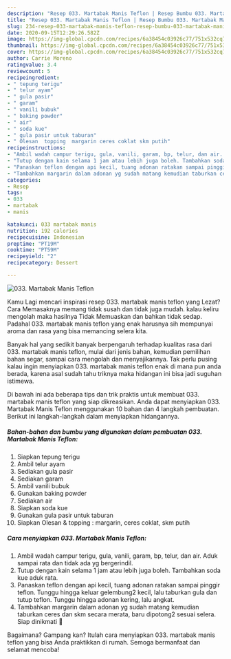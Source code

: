 ```yaml
---
description: "Resep 033. Martabak Manis Teflon | Resep Bumbu 033. Martabak Manis Teflon Yang Bikin Ngiler"
title: "Resep 033. Martabak Manis Teflon | Resep Bumbu 033. Martabak Manis Teflon Yang Bikin Ngiler"
slug: 234-resep-033-martabak-manis-teflon-resep-bumbu-033-martabak-manis-teflon-yang-bikin-ngiler
date: 2020-09-15T12:29:26.582Z
image: https://img-global.cpcdn.com/recipes/6a38454c03926c77/751x532cq70/033-martabak-manis-teflon-foto-resep-utama.jpg
thumbnail: https://img-global.cpcdn.com/recipes/6a38454c03926c77/751x532cq70/033-martabak-manis-teflon-foto-resep-utama.jpg
cover: https://img-global.cpcdn.com/recipes/6a38454c03926c77/751x532cq70/033-martabak-manis-teflon-foto-resep-utama.jpg
author: Carrie Moreno
ratingvalue: 3.4
reviewcount: 5
recipeingredient:
- " tepung terigu"
- " telur ayam"
- " gula pasir"
- " garam"
- " vanili bubuk"
- " baking powder"
- " air"
- " soda kue"
- " gula pasir untuk taburan"
- " Olesan  topping  margarin ceres coklat skm putih"
recipeinstructions:
- "Ambil wadah campur terigu, gula, vanili, garam, bp, telur, dan air. Aduk sampai rata dan tidak ada yg bergerindil."
- "Tutup dengan kain selama 1 jam atau lebih juga boleh. Tambahkan soda kue aduk rata."
- "Panaskan teflon dengan api kecil, tuang adonan ratakan sampai pinggir teflon. Tunggu hingga keluar gelembung2 kecil, lalu taburkan gula dan tutup teflon. Tunggu hingga adonan kering, lalu angkat."
- "Tambahkan margarin dalam adonan yg sudah matang kemudian taburkan ceres dan skm secara merata, baru dipotong2 sesuai selera. Siap dinikmati 🥮"
categories:
- Resep
tags:
- 033
- martabak
- manis

katakunci: 033 martabak manis 
nutrition: 192 calories
recipecuisine: Indonesian
preptime: "PT19M"
cooktime: "PT59M"
recipeyield: "2"
recipecategory: Dessert

---
```



![033. Martabak Manis Teflon](https://img-global.cpcdn.com/recipes/6a38454c03926c77/751x532cq70/033-martabak-manis-teflon-foto-resep-utama.jpg)

Kamu Lagi mencari inspirasi resep 033. martabak manis teflon yang Lezat? Cara Memasaknya memang tidak susah dan tidak juga mudah. kalau keliru mengolah maka hasilnya Tidak Memuaskan dan bahkan tidak sedap. Padahal 033. martabak manis teflon yang enak harusnya sih mempunyai aroma dan rasa yang bisa memancing selera kita.

Banyak hal yang sedikit banyak berpengaruh terhadap kualitas rasa dari 033. martabak manis teflon, mulai dari jenis bahan, kemudian pemilihan bahan segar, sampai cara mengolah dan menyajikannya. Tak perlu pusing kalau ingin menyiapkan 033. martabak manis teflon enak di mana pun anda berada, karena asal sudah tahu triknya maka hidangan ini bisa jadi suguhan istimewa.




Di bawah ini ada beberapa tips dan trik praktis untuk membuat 033. martabak manis teflon yang siap dikreasikan. Anda dapat menyiapkan 033. Martabak Manis Teflon menggunakan 10 bahan dan 4 langkah pembuatan. Berikut ini langkah-langkah dalam menyiapkan hidangannya.

<!--inarticleads1-->

##### Bahan-bahan dan bumbu yang digunakan dalam pembuatan 033. Martabak Manis Teflon:

1. Siapkan  tepung terigu
1. Ambil  telur ayam
1. Sediakan  gula pasir
1. Sediakan  garam
1. Ambil  vanili bubuk
1. Gunakan  baking powder
1. Sediakan  air
1. Siapkan  soda kue
1. Gunakan  gula pasir untuk taburan
1. Siapkan  Olesan &amp; topping : margarin, ceres coklat, skm putih




<!--inarticleads2-->

##### Cara menyiapkan 033. Martabak Manis Teflon:

1. Ambil wadah campur terigu, gula, vanili, garam, bp, telur, dan air. Aduk sampai rata dan tidak ada yg bergerindil.
1. Tutup dengan kain selama 1 jam atau lebih juga boleh. Tambahkan soda kue aduk rata.
1. Panaskan teflon dengan api kecil, tuang adonan ratakan sampai pinggir teflon. Tunggu hingga keluar gelembung2 kecil, lalu taburkan gula dan tutup teflon. Tunggu hingga adonan kering, lalu angkat.
1. Tambahkan margarin dalam adonan yg sudah matang kemudian taburkan ceres dan skm secara merata, baru dipotong2 sesuai selera. Siap dinikmati 🥮




Bagaimana? Gampang kan? Itulah cara menyiapkan 033. martabak manis teflon yang bisa Anda praktikkan di rumah. Semoga bermanfaat dan selamat mencoba!
